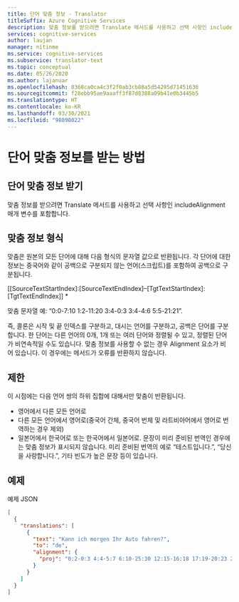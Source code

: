 ```yaml
---
title: 단어 맞춤 정보 - Translator
titleSuffix: Azure Cognitive Services
description: 맞춤 정보를 받으려면 Translate 메서드를 사용하고 선택 사항인 includeAlignment 매개 변수를 포함합니다.
services: cognitive-services
author: laujan
manager: nitinme
ms.service: cognitive-services
ms.subservice: translator-text
ms.topic: conceptual
ms.date: 05/26/2020
ms.author: lajanuar
ms.openlocfilehash: 8368ca0ca4c3f2f0ab3cb88a5d54295d71451636
ms.sourcegitcommit: f28ebb95ae9aaaff3f87d8388a09b41e0b3445b5
ms.translationtype: HT
ms.contentlocale: ko-KR
ms.lasthandoff: 03/30/2021
ms.locfileid: "98898022"
---
```

# <a name="how-to-receive-word-alignment-information"></a>단어 맞춤 정보를 받는 방법

## <a name="receiving-word-alignment-information"></a>단어 맞춤 정보 받기
맞춤 정보를 받으려면 Translate 메서드를 사용하고 선택 사항인 includeAlignment 매개 변수를 포함합니다.

## <a name="alignment-information-format"></a>맞춤 정보 형식
맞춤은 원본의 모든 단어에 대해 다음 형식의 문자열 값으로 반환됩니다. 각 단어에 대한 정보는 중국어와 같이 공백으로 구분되지 않는 언어(스크립트)를 포함하여 공백으로 구분됩니다.

[[SourceTextStartIndex]:[SourceTextEndIndex]–[TgtTextStartIndex]:[TgtTextEndIndex]] *

맞춤 문자열 예: “0:0-7:10 1:2-11:20 3:4-0:3 3:4-4:6 5:5-21:21”.

즉, 콜론은 시작 및 끝 인덱스를 구분하고, 대시는 언어를 구분하고, 공백은 단어를 구분합니다. 한 단어는 다른 언어의 0개, 1개 또는 여러 단어와 정렬될 수 있고, 정렬된 단어가 비연속적일 수도 있습니다. 맞춤 정보를 사용할 수 없는 경우 Alignment 요소가 비어 있습니다. 이 경우에는 메서드가 오류를 반환하지 않습니다.

## <a name="restrictions"></a>제한
이 시점에는 다음 언어 쌍의 하위 집합에 대해서만 맞춤이 반환됩니다.
* 영어에서 다른 모든 언어로
* 다른 모든 언어에서 영어로(중국어 간체, 중국어 번체 및 라트비아어에서 영어로 번역하는 경우 제외)
* 일본어에서 한국어로 또는 한국어에서 일본어로. 문장이 미리 준비된 번역인 경우에는 맞춤 정보가 표시되지 않습니다. 미리 준비된 번역의 예로 “테스트입니다.”, “당신을 사랑합니다.”, 기타 빈도가 높은 문장 등이 있습니다.

## <a name="example"></a>예제

예제 JSON

```json
[
  {
    "translations": [
      {
        "text": "Kann ich morgen Ihr Auto fahren?",
        "to": "de",
        "alignment": {
          "proj": "0:2-0:3 4:4-5:7 6:10-25:30 12:15-16:18 17:19-20:23 21:28-9:14 29:29-31:31"
        }
      }
    ]
  }
]
```
